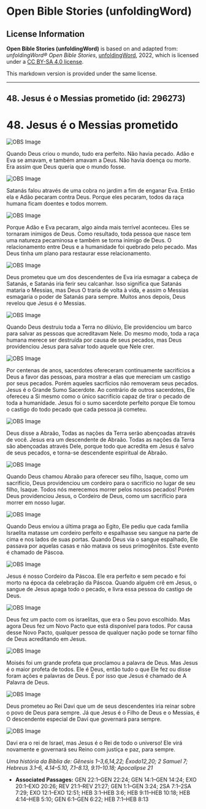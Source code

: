 # Open Bible Stories (unfoldingWord)

## License Information

**Open Bible Stories (unfoldingWord)** is based on and adapted from: _unfoldingWord® Open Bible Stories_, [unfoldingWord](https://unfoldingword.org/utw), 2022, which is licensed under a [CC BY-SA 4.0 license](https://creativecommons.org/licenses/by-sa/4.0/legalcode.en).

This markdown version is provided under the same license.



--------------------------------

## 48. Jesus é o Messias prometido (id: 296273)

48\. Jesus é o Messias prometido
================================

![OBS Image](https://cdn.door43.org/obs/jpg/360px/obs-en-48-01.jpg)

Quando Deus criou o mundo, tudo era perfeito. Não havia pecado. Adão e Eva se amavam, e também amavam a Deus. Não havia doença ou morte. Era assim que Deus queria que o mundo fosse.

![OBS Image](https://cdn.door43.org/obs/jpg/360px/obs-en-48-02.jpg)

Satanás falou através de uma cobra no jardim a fim de enganar Eva. Então ela e Adão pecaram contra Deus. Porque eles pecaram, todos da raça humana ficam doentes e todos morrem.

![OBS Image](https://cdn.door43.org/obs/jpg/360px/obs-en-48-03.jpg)

Porque Adão e Eva pecaram, algo ainda mais terrível aconteceu. Eles se tornaram inimigos de Deus. Como resultado, toda pessoa que nasce tem uma natureza pecaminosa e também se torna inimigo de Deus. O relacionamento entre Deus e a humanidade foi quebrado pelo pecado. Mas Deus tinha um plano para restaurar esse relacionamento.

![OBS Image](https://cdn.door43.org/obs/jpg/360px/obs-en-48-04.jpg)

Deus prometeu que um dos descendentes de Eva iria esmagar a cabeça de Satanás, e Satanás iria ferir seu calcanhar. Isso significa que Satanás mataria o Messias, mas Deus O traria de volta à vida, e assim o Messias esmagaria o poder de Satanás para sempre. Muitos anos depois, Deus revelou que Jesus é o Messias.

![OBS Image](https://cdn.door43.org/obs/jpg/360px/obs-en-48-05.jpg)

Quando Deus destruiu toda a Terra no dilúvio, Ele providenciou um barco para salvar as pessoas que acreditavam Nele. Do mesmo modo, toda a raça humana merece ser destruída por causa de seus pecados, mas Deus providenciou Jesus para salvar todo aquele que Nele crer.

![OBS Image](https://cdn.door43.org/obs/jpg/360px/obs-en-48-06.jpg)

Por centenas de anos, sacerdotes ofereceram continuamente sacrifícios a Deus a favor das pessoas, para mostrar a elas que mereciam um castigo por seus pecados. Porém aqueles sacrfícios não removeram seus pecados. Jesus é o Grande Sumo Sacerdote. Ao contrário de outros sacerdotes, Ele ofereceu a Si mesmo como o único sacrifício capaz de tirar o pecado de toda a humanidade. Jesus foi o sumo sacerdote perfeito porque Ele tomou o castigo do todo pecado que cada pessoa já cometeu.

![OBS Image](https://cdn.door43.org/obs/jpg/360px/obs-en-48-07.jpg)

Deus disse a Abraão, Todas as nações da Terra serão abençoadas através de você. Jesus era um descendente de Abraão. Todas as nações da Terra são abençoadas através Dele, porque todo que acredita em Jesus é salvo de seus pecados, e torna\-se descendente espiritual de Abraão.

![OBS Image](https://cdn.door43.org/obs/jpg/360px/obs-en-48-08.jpg)

Quando Deus chamou Abraão para oferecer seu filho, Isaque, como um sacrifício, Deus providenciou um cordeiro para o sacrifício no lugar de seu filho, Isaque. Todos nós merecemos morrer pelos nossos pecados! Porém Deus providenciou Jesus, o Cordeiro de Deus, como um sacrifício para morrer em nosso lugar.

![OBS Image](https://cdn.door43.org/obs/jpg/360px/obs-en-48-09.jpg)

Quando Deus enviou a última praga ao Egito, Ele pediu que cada família Israelita matasse um cordeiro perfeito e espalhasse seu sangue na parte de cima e nos lados de suas portas. Quando Deus via o sangue espalhado, Ele passava por aquelas casas e não matava os seus primogênitos. Este evento é chamado de Páscoa.

![OBS Image](https://cdn.door43.org/obs/jpg/360px/obs-en-48-10.jpg)

Jesus é nosso Cordeiro da Páscoa. Ele era perfeito e sem pecado e foi morto na época da celebração da Páscoa. Quando alguém crê em Jesus, o sangue de Jesus apaga todo o pecado, e livra essa pessoa do castigo de Deus.

![OBS Image](https://cdn.door43.org/obs/jpg/360px/obs-en-48-11.jpg)

Deus fez um pacto com os israelitas, que era o Seu povo escolhido. Mas agora Deus fez um Novo Pacto que está disponível para todos. Por causa desse Novo Pacto, qualquer pessoa de qualquer nação pode se tornar filho de Deus acreditando em Jesus.

![OBS Image](https://cdn.door43.org/obs/jpg/360px/obs-en-48-12.jpg)

Moisés foi um grande profeta que proclamou a palavra de Deus. Mas Jesus é o maior profeta de todos. Ele é Deus, então tudo o que Ele fez ou disse foram ações e palavras de Deus. É por isso que Jesus é chamado de A Palavra de Deus.

![OBS Image](https://cdn.door43.org/obs/jpg/360px/obs-en-48-13.jpg)

Deus prometeu ao Rei Davi que um de seus descendentes iria reinar sobre o povo de Deus para sempre. Já que Jesus é o Filho de Deus e o Messias, é O descendente especial de Davi que governará para sempre.

![OBS Image](https://cdn.door43.org/obs/jpg/360px/obs-en-48-14.jpg)

Davi era o rei de Israel, mas Jesus é o Rei de todo o universo! Ele virá novamente e governará seu Reino com justiça e paz, para sempre.

*Uma história da Bíblia de: Gênesis 1–3,6,14,22; Êxodo12,20; 2 Samuel 7; Hebreus 3\.1–6, 4\.14–5\.10, 7\.1–8\.13, 9\.11–10\.18; Apocalipse 21*

* **Associated Passages:** GEN 22:1–GEN 22:24; GEN 14:1–GEN 14:24; EXO 20:1–EXO 20:26; REV 21:1–REV 21:27; GEN 1:1–GEN 3:24; 2SA 7:1–2SA 7:29; EXO 12:1–EXO 12:51; HEB 3:1–HEB 3:6; HEB 9:11–HEB 10:18; HEB 4:14–HEB 5:10; GEN 6:1–GEN 6:22; HEB 7:1–HEB 8:13

